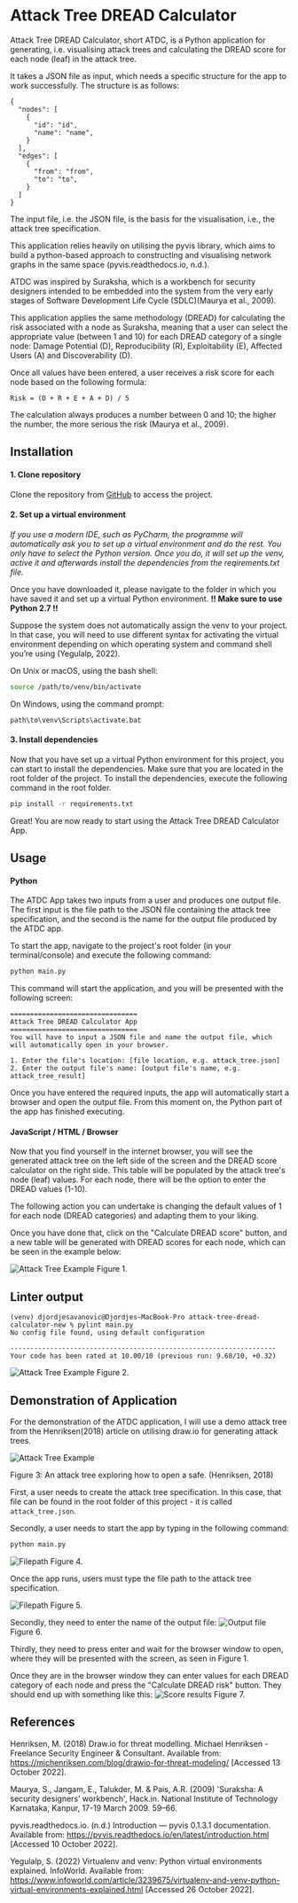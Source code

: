 # Attack Tree DREAD Calculator

Attack Tree DREAD Calculator, short ATDC, is a Python application for generating, i.e. visualising attack trees and calculating the DREAD score for each node (leaf) in the attack tree.

It takes a JSON file as input, which needs a specific structure for the app to work successfully. The structure is as follows:

```
{
  "nodes": [
    {
      "id": "id",
      "name": "name",
    }
  ],
  "edges": [
    {
      "from": "from",
      "to": "to",
    }
  ]
}
```
The input file, i.e. the JSON file, is the basis for the visualisation, i.e., the attack tree specification.

This application relies heavily on utilising the pyvis library, which aims to build a python-based approach to constructing and visualising network graphs in the same space (pyvis.readthedocs.io, n.d.).

ATDC was inspired by Suraksha, which is a workbench for security designers intended to be embedded into the system from the very early stages of Software Development Life Cycle (SDLC)(Maurya et al., 2009).

This application applies the same methodology (DREAD) for calculating the risk associated with a node as Suraksha, meaning that a user can select the appropriate value (between 1 and 10) for each DREAD category of a single node: Damage Potential (D), Reproducibility (R), Exploitability (E), Affected Users (A) and Discoverability (D).

Once all values have been entered, a user receives a risk score for each node based on the following formula:
```
Risk = (D + R + E + A + D) / 5
```
The calculation always produces a number between 0 and 10; the higher the number, the more serious the risk (Maurya et al., 2009).

## Installation

#### 1. Clone repository
Clone the repository from [GitHub](https://github.com/savanovic-essex/attack-tree-dread-calculator) to access the project.

#### 2. Set up a virtual environment
*If you use a modern IDE, such as PyCharm, the programme will automatically ask you to set up a virtual environment and do the rest. You only have to select the Python version. Once you do, it will set up the venv, active it and afterwards install the dependencies from the reqirements.txt file.*

Once you have downloaded it, please navigate to the folder in which you have saved it and set up a virtual Python environment.
**!! Make sure to use Python 2.7 !!**

Suppose the system does not automatically assign the venv to your project. In that case, you will need to use different syntax for activating the virtual environment depending on which operating system and command shell you’re using (Yegulalp, 2022).

On Unix or macOS, using the bash shell:
```bash
source /path/to/venv/bin/activate
```
On Windows, using the command prompt: 
```
path\to\venv\Scripts\activate.bat
```

#### 3. Install dependencies
Now that you have set up a virtual Python environment for this project, you can start to install the dependencies. Make sure that you are located in the root folder of the project. To install the dependencies, execute the following command in the root folder.
```bash
pip install -r requirements.txt
```

Great! You are now ready to start using the Attack Tree DREAD Calculator App.

## Usage

#### Python
The ATDC App takes two inputs from a user and produces one output file. The first input is the file path to the JSON file containing the attack tree specification, and the second is the name for the output file produced by the ATDC app.


To start the app, navigate to the project's root folder (in your terminal/console) and execute the following command:

```bash
python main.py
```

This command will start the application, and you will be presented with the following screen:

```
================================
Attack Tree DREAD Calculator App
================================
You will have to input a JSON file and name the output file, which will automatically open in your browser.

1. Enter the file's location: [file location, e.g. attack_tree.json]
2. Enter the output file's name: [output file's name, e.g. attack_tree_result]
```

Once you have entered the required inputs, the app will automatically start a browser and open the output file. From this moment on, the Python part of the app has finished executing.

#### JavaScript / HTML / Browser
Now that you find yourself in the internet browser, you will see the generated attack tree on the left side of the screen and the DREAD score calculator on the right side. This table will be populated by the attack tree's node (leaf) values. For each node, there will be the option to enter the DREAD values (1-10).

The following action you can undertake is changing the default values of 1 for each node (DREAD categories) and adapting them to your liking.

Once you have done that, click on the "Calculate DREAD score" button, and a new table will be generated with DREAD scores for each node, which can be seen in the example below:

![Attack Tree Example](./img/attack_tree_example.png)
Figure 1.

## Linter output
```
(venv) djordjesavanovic@Djordjes-MacBook-Pro attack-tree-dread-calculator-new % pylint main.py
No config file found, using default configuration

-------------------------------------------------------------------
Your code has been rated at 10.00/10 (previous run: 9.68/10, +0.32)

```
![Attack Tree Example](./img/pylint_output.png)
Figure 2.

## Demonstration of Application
For the demonstration of the ATDC application, I will use a demo attack tree from the Henriksen(2018) article on utilising draw.io for generating attack trees.

![Attack Tree Example](./img/demo_attack_tree.png)

Figure 3: An attack tree exploring how to open a safe. (Henriksen, 2018)

First, a user needs to create the attack tree specification. In this case, that file can be found in the root folder of this project - it is called ```attack_tree.json```.

Secondly, a user needs to start the app by typing in the following command:
```bash
python main.py
```
![Filepath](./img/start_function.png)
Figure 4.

Once the app runs, users must type the file path to the attack tree specification.

![Filepath](./img/filepath.png)
Figure 5.

Secondly, they need to enter the name of the output file:
![Output file](./img/output_name.png)
Figure 6.

Thirdly, they need to press enter and wait for the browser window to open, where they will be presented with the screen, as seen in Figure 1.

Once they are in the browser window they can enter values for each DREAD category of each node and press the "Calculate DREAD risk" button.
They should end up with something like this:
![Score results](./img/score_results.png)
Figure 7.

## References
Henriksen, M. (2018) Draw.io for threat modelling. Michael Henriksen - Freelance Security Engineer & Consultant. Available from: https://michenriksen.com/blog/drawio-for-threat-modeling/ [Accessed 13 October 2022].

Maurya, S., Jangam, E., Talukder, M. & Pais, A.R. (2009) 'Suraksha: A security designers’ workbench',  Hack.in. National Institute of Technology Karnataka, Kanpur, 17-19 March 2009. 59–66.

pyvis.readthedocs.io. (n.d.) Introduction — pyvis 0.1.3.1 documentation. Available from: https://pyvis.readthedocs.io/en/latest/introduction.html [Accessed 10 October 2022].

Yegulalp, S. (2022) Virtualenv and venv: Python virtual environments explained. InfoWorld. Available from: https://www.infoworld.com/article/3239675/virtualenv-and-venv-python-virtual-environments-explained.html [Accessed 26 October 2022].